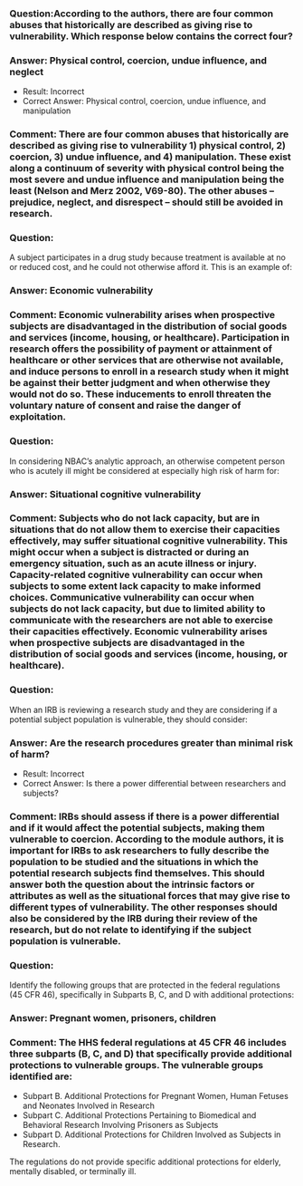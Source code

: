 ### Question:According to the authors, there are four common abuses that historically are described as giving rise to vulnerability. Which response below contains the correct four?

### Answer: Physical control, coercion, undue influence, and neglect
- Result: Incorrect
- Correct Answer: Physical control, coercion, undue influence, and manipulation
### Comment: There are four common abuses that historically are described as giving rise to vulnerability 1) physical control, 2) coercion, 3) undue influence, and 4) manipulation. These exist along a continuum of severity with physical control being the most severe and undue influence and manipulation being the least (Nelson and Merz 2002, V69-80). The other abuses – prejudice, neglect, and disrespect – should still be avoided in research.

### Question:
A subject participates in a drug study because treatment is available at no or reduced cost, and he could not otherwise afford it. This is an example of:

### Answer: Economic vulnerability

### Comment: Economic vulnerability arises when prospective subjects are disadvantaged in the distribution of social goods and services (income, housing, or healthcare). Participation in research offers the possibility of payment or attainment of healthcare or other services that are otherwise not available, and induce persons to enroll in a research study when it might be against their better judgment and when otherwise they would not do so. These inducements to enroll threaten the voluntary nature of consent and raise the danger of exploitation.

### Question:
In considering NBAC’s analytic approach, an otherwise competent person who is acutely ill might be considered at especially high risk of harm for:

### Answer: Situational cognitive vulnerability

### Comment: Subjects who do not lack capacity, but are in situations that do not allow them to exercise their capacities effectively, may suffer situational cognitive vulnerability. This might occur when a subject is distracted or during an emergency situation, such as an acute illness or injury. Capacity-related cognitive vulnerability can occur when subjects to some extent lack capacity to make informed choices. Communicative vulnerability can occur when subjects do not lack capacity, but due to limited ability to communicate with the researchers are not able to exercise their capacities effectively. Economic vulnerability arises when prospective subjects are disadvantaged in the distribution of social goods and services (income, housing, or healthcare).

### Question:
When an IRB is reviewing a research study and they are considering if a potential subject population is vulnerable, they should consider:

### Answer: Are the research procedures greater than minimal risk of harm?
- Result: Incorrect
- Correct Answer: Is there a power differential between researchers and subjects?
### Comment: IRBs should assess if there is a power differential and if it would affect the potential subjects, making them vulnerable to coercion. According to the module authors, it is important for IRBs to ask researchers to fully describe the population to be studied and the situations in which the potential research subjects find themselves. This should answer both the question about the intrinsic factors or attributes as well as the situational forces that may give rise to different types of vulnerability. The other responses should also be considered by the IRB during their review of the research, but do not relate to identifying if the subject population is vulnerable.

### Question:
Identify the following groups that are protected in the federal regulations (45 CFR 46), specifically in Subparts B, C, and D with additional protections:

### Answer: Pregnant women, prisoners, children

### Comment: The HHS federal regulations at 45 CFR 46 includes three subparts (B, C, and D) that specifically provide additional protections to vulnerable groups. The vulnerable groups identified are:

  - Subpart B. Additional Protections for Pregnant Women, Human Fetuses and Neonates Involved in Research
  - Subpart C. Additional Protections Pertaining to Biomedical and Behavioral Research Involving Prisoners as Subjects
  - Subpart D. Additional Protections for Children Involved as Subjects in Research.
  
The regulations do not provide specific additional protections for elderly, mentally disabled, or terminally ill.
